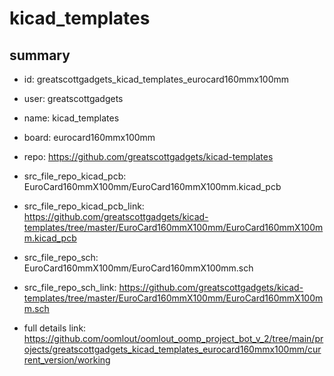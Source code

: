 # kicad_templates
 
## summary 
* id: greatscottgadgets_kicad_templates_eurocard160mmx100mm
* user: greatscottgadgets
* name: kicad_templates
* board: eurocard160mmx100mm
* repo: https://github.com/greatscottgadgets/kicad-templates
* src_file_repo_kicad_pcb: EuroCard160mmX100mm/EuroCard160mmX100mm.kicad_pcb
* src_file_repo_kicad_pcb_link: https://github.com/greatscottgadgets/kicad-templates/tree/master/EuroCard160mmX100mm/EuroCard160mmX100mm.kicad_pcb


* src_file_repo_sch: EuroCard160mmX100mm/EuroCard160mmX100mm.sch
* src_file_repo_sch_link: https://github.com/greatscottgadgets/kicad-templates/tree/master/EuroCard160mmX100mm/EuroCard160mmX100mm.sch
* full details link: https://github.com/oomlout/oomlout_oomp_project_bot_v_2/tree/main/projects/greatscottgadgets_kicad_templates_eurocard160mmx100mm/current_version/working  







